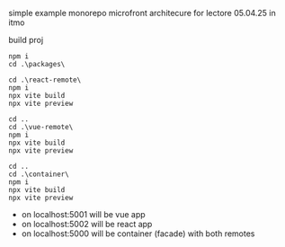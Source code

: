 simple example monorepo microfront architecure for lectore 05.04.25 in itmo

build proj 
```
npm i
cd .\packages\

cd .\react-remote\
npm i
npx vite build
npx vite preview

cd ..
cd .\vue-remote\
npm i
npx vite build
npx vite preview

cd ..
cd .\container\
npm i
npx vite build
npx vite preview
```

- on localhost:5001 will be vue app
- on localhost:5002 will be react app
- on localhost:5000 will be container (facade) with both remotes
